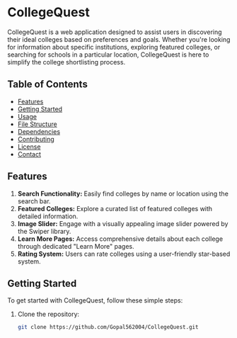 # CollegeQuest

CollegeQuest is a web application designed to assist users in discovering their ideal colleges based on preferences and goals. Whether you're looking for information about specific institutions, exploring featured colleges, or searching for schools in a particular location, CollegeQuest is here to simplify the college shortlisting process.

## Table of Contents

- [Features](#features)
- [Getting Started](#getting-started)
- [Usage](#usage)
- [File Structure](#file-structure)
- [Dependencies](#dependencies)
- [Contributing](#contributing)
- [License](#license)
- [Contact](#contact)

## Features

1. **Search Functionality:** Easily find colleges by name or location using the search bar.
2. **Featured Colleges:** Explore a curated list of featured colleges with detailed information.
3. **Image Slider:** Engage with a visually appealing image slider powered by the Swiper library.
4. **Learn More Pages:** Access comprehensive details about each college through dedicated "Learn More" pages.
5. **Rating System:** Users can rate colleges using a user-friendly star-based system.

## Getting Started

To get started with CollegeQuest, follow these simple steps:

1. Clone the repository:

   ```bash
   git clone https://github.com/Gopal562004/CollegeQuest.git
